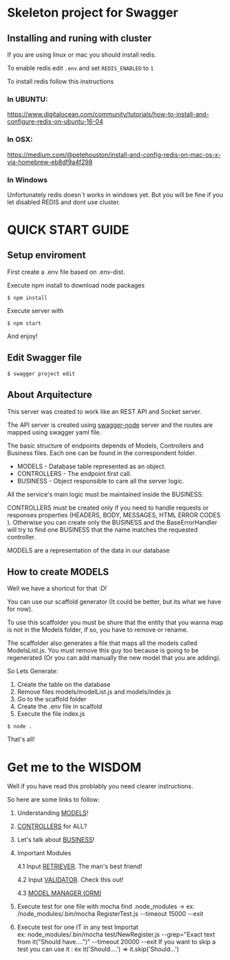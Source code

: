 # Skeleton project for Swagger

## Installing and runing with cluster
If you are using linux or mac you should install redis.

To enable redis edit `.env` and set `REDIS_ENABLED` to `1`

To install redis follow this instructions

### In UBUNTU:
https://www.digitalocean.com/community/tutorials/how-to-install-and-configure-redis-on-ubuntu-16-04

### In OSX:
https://medium.com/@petehouston/install-and-config-redis-on-mac-os-x-via-homebrew-eb8df9a4f298

### In Windows
Unfortunately redis doesn`t works in windows yet.
But you will be fine if you let disabled REDIS and dont use cluster.

# QUICK START GUIDE

## Setup enviroment

First create a .env file based on .env-dist.

Execute npm install to download node packages

```
$ npm install
```

Execute server with 

```
$ npm start
```

And enjoy!

## Edit Swagger file

```
$ swagger project edit
```

## About Arquitecture

This server was created to work like an REST API and Socket server.

The API server is created using [swagger-node](https://github.com/swagger-api/swagger-node) server and the routes are mapped using swagger yaml file.

The basic structure of endpoints depends of Models, Controllers and Business files. Each one can be found in the correspondent folder.

* MODELS - Database table represented as an object.
* CONTROLLERS - The endpoint first call.
* BUSINESS - Object responsible to care all the server logic.

All the service's main logic must be maintained inside the BUSINESS.

CONTROLLERS must be created only if you need to handle requests or responses properties (HEADERS, BODY, MESSAGES, HTML ERROR CODES ). Otherwise you can create only the BUSINESS and the BaseErrorHandler will try to find one BUSINESS that the name matches the requested controller.

MODELS are a representation of the data in our database

## How to create MODELS

Well we have a shortcut for that :D! 

You can use our scaffold generator (It could be better, but its what we have for now).

To use this scaffolder you must be shure that the entity that you wanna map is not in the Models folder, if so, you have to remove or rename.

The scaffolder also generates a file that maps all the models called ModelsList.js. You must remove this guy too because is going to be regenerated (Or you can add manually the new model that you are adding).

So Lets Generate:

1. Create the table on the database
2. Remove files models/modelList.js and models/index.js
3. Go to the scaffold folder
4. Create the .env file in scalfold
5. Execute the file index.js
```index
$ node .
```

That's all!

# Get me to the WISDOM

Well if you have read this problably you need clearer instructions.

So here are some links to follow:

1. Understanding [MODELS](doc/MODELS.md)!

2. [CONTROLLERS](doc/CONTROLLERS.md) for ALL?

3. Let's talk about [BUSINESS](doc/BUSINESS.md)!

4. Important Modules

    4.1 Input [RETRIEVER](doc/RETRIEVER.md). The man's best friend!

    4.2 Input [VALIDATOR](doc/VALIDATOR.md). Check this out!

    4.3 [MODEL MANAGER (ORM)](doc/MODELMANAGER.md)

5. Execute test for one file with mocha 
 find .node_modules -> ex: /node_modules/.bin/mocha RegisterTest.js --timeout 15000 --exit

6. Execute test for one IT in any test
Importat  
ex: node_modules/.bin/mocha test/NewRegister.js --grep="Exact text from it("Should have....")" --timeout 20000 --exit
If you want to skip a test you can use it :
ex it('Should....') => it.skip('Should...')

